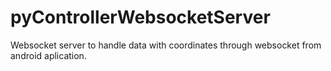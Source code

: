 # pyControllerWebsocketServer
Websocket server to handle data with coordinates through websocket from android aplication.
